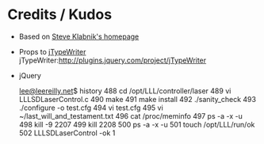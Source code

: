 # Credits / Kudos

* Based on [Steve Klabnik's homepage](https://github.com/steveklabnik "Steve Klabnik's homepage") 
* Props to [jTypeWriter](http://plugins.jquery.com/project/jTypeWriter "jTypeWriter") jTypeWriter:http://plugins.jquery.com/project/jTypeWriter
* jQuery

    lee@leereilly.net$ history
    488 cd /opt/LLL/controller/laser
    489 vi LLLSDLaserControl.c
    490 make
    491 make install
    492 ./sanity_check
    493 ./configure -o test.cfg
    494 vi test.cfg
    495 vi ~/last_will_and_testament.txt
    496 cat /proc/meminfo
    497 ps -a -x -u
    498 kill -9 2207
    499 kill 2208
    500 ps -a -x -u
    501 touch /opt/LLL/run/ok
    502 LLLSDLaserControl -ok 1